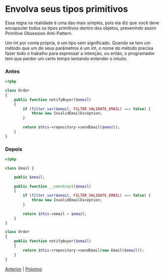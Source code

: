 # Envolva seus tipos primitivos

Essa regra na realidade é uma das mais simples, pois ela diz que você deve encapsular todos os tipos primitivos dentro dos objetos, prevenindo assim Primitive Obsession Anti-Pattern.

Um int por conta própria, é um tipo sem significado. Quando se tem um método que um de seus parâmetros é um int, o nome do método precisa fazer todo o trabalho para expressar a intenção, ou então, o programador tem que perder um certo tempo tentando entender o intuito.

### Antes

```php
<?php

class Order
{
    public function notifyBuyer($email)
    {
        if (filter_var($email, FILTER_VALIDATE_EMAIL) === false) {
            throw new InvalidEmailException;
        }
        
        return $this->repository->sendEmail($email);
    }
}
```

### Depois

```php
<?php

class Email {

    public $email;
    
    public function __construct($email)
    {
        if (filter_var($email, FILTER_VALIDATE_EMAIL) === false) {
            throw new InvalidEmailException;
        }
        
        return $this->email = $email;
    }
}

class Order
{
    public function notifyBuyer($email)
    {
        return $this->repository->sendEmail(new Email($email));
    }
}
```

[Anterior](/role-02.md) | [Próximo](/role-04.md)
